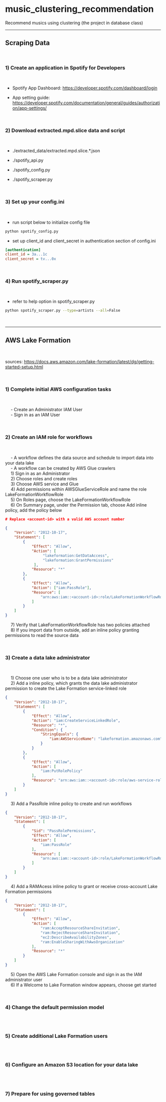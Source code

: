 # __music_clustering_recommendation__
Recommend musics using clustering (the project in database class)

---

## __Scraping Data__
<br>

### __1) Create an application in Spotify for Developers__
<br>

* Spotify App Dashboard: https://developer.spotify.com/dashboard/login

* App setting guide: https://developer.spotify.com/documentation/general/guides/authorization/app-settings/

<br>

### __2) Download extracted.mpd.slice data and script__
<br>

* ./extracted_data/extracted.mpd.slice.*.json

* ./spotify_api.py

* ./spotify_config.py

* ./spotify_scraper.py

<br>

### __3) Set up your config.ini__
<br>

* run script below to initialize config file

```bash
python spotify_config.py
```

* set up client_id and client_secret in authentication section of config.ini

```ini
[authentication]
client_id = 3a...1c
client_secret = tv...0x
```

<br>

### __4) Run spotify_scraper.py__
<br>

* refer to help option in spotify_scraper.py

```bash
python spotify_scraper.py --type=artists --all=False
```

<br>

---

## __AWS Lake Formation__
<br>

sources: https://docs.aws.amazon.com/lake-formation/latest/dg/getting-started-setup.html

<br>

### __1) Complete initial AWS configuration tasks__
<br>

&ensp;&ensp; - Create an Administrator IAM User
<br>
&ensp;&ensp; - Sign in as an IAM User

<br>

### __2) Create an IAM role for workflows__
<br>

&ensp;&ensp; - A workflow defines the data source and schedule to import data into your data lake
<br>
&ensp;&ensp; - A workflow can be created by AWS Glue crawlers
<br>
&ensp;&ensp; 1) Sign in as an Administrator
<br>
&ensp;&ensp; 2) Choose roles and create roles
<br>
&ensp;&ensp; 3) Choose AWS service and Glue
<br>
&ensp;&ensp; 4) Add permissions within AWSGlueServiceRole and name the role LakeFormationWorkflowRole
<br>
&ensp;&ensp; 5) On Roles page, choose the LakeFormationWorkflowRole
<br>
&ensp;&ensp; 6) On Summary page, under the Permission tab, choose Add inline policy, add the policy below
<br>

```json
# Replace <account-id> with a valid AWS account number

{
    "Version": "2012-10-17",
    "Statement": [
        {
            "Effect": "Allow",
            "Action": [
                 "lakeformation:GetDataAccess",
                 "lakeformation:GrantPermissions"
             ],
            "Resource": "*"
        },
        {
            "Effect": "Allow",
            "Action": ["iam:PassRole"],
            "Resource": [
                "arn:aws:iam::<account-id>:role/LakeFormationWorkflowRole"
            ]
        }
    ]
}
```
&ensp;&ensp; 7) Verify that LakeFormationWorkflowRole has two policies attached
<br>
&ensp;&ensp; 8) If you import data from outside, add an inline policy granting permissions to read the source data

<br>

### __3) Create a data lake administrator__
<br>

&ensp;&ensp; 1) Choose one user who is to be a data lake administrator
<br>
&ensp;&ensp; 2) Add a inline policy, which grants the data lake administrator permission to create the Lake Formation service-linked role
<br>

```json
{
    "Version": "2012-10-17",
    "Statement": [
        {
            "Effect": "Allow",
            "Action": "iam:CreateServiceLinkedRole",
            "Resource": "*",
            "Condition": {
                "StringEquals": {
                    "iam:AWSServiceName": "lakeformation.amazonaws.com"
                }
            }
        },
        {
            "Effect": "Allow",
            "Action": [
                "iam:PutRolePolicy"
            ],
            "Resource": "arn:aws:iam::<account-id>:role/aws-service-role/lakeformation.amazonaws.com/AWSServiceRoleForLakeFormationDataAccess"
        }
    ]
}
```

&ensp;&ensp; 3) Add a PassRole inline policy to create and run workflows
<br>

```json
{
    "Version": "2012-10-17",
    "Statement": [
        {
            "Sid": "PassRolePermissions",
            "Effect": "Allow",
            "Action": [
                "iam:PassRole"
            ],
            "Resource": [
                "arn:aws:iam::<account-id>:role/LakeFormationWorkflowRole"
            ]
        }
    ]
}
```

&ensp;&ensp; 4) Add a RAMAcess inline policy to grant or receive cross-account Lake Formation permissions
<br>

```json
{
    "Version": "2012-10-17",
    "Statement": [
        {
            "Effect": "Allow",
            "Action": [
                "ram:AcceptResourceShareInvitation",
                "ram:RejectResourceShareInvitation",
                "ec2:DescribeAvailabilityZones",
                "ram:EnableSharingWithAwsOrganization"
            ],
            "Resource": "*"
        }
    ]
}
```

&ensp;&ensp; 5) Open the AWS Lake Formation console and sign in as the IAM administrator user
<br>
&ensp;&ensp; 6) If a Welcome to Lake Formation window appears, choose get started

<br>

### __4) Change the default permission model__
<br>

<br>

### __5) Create additional Lake Formation users__
<br>

<br>

### __6) Configure an Amazon S3 location for your data lake__
<br>

<br>

### __7) Prepare for using governed tables__
<br>

<br>
